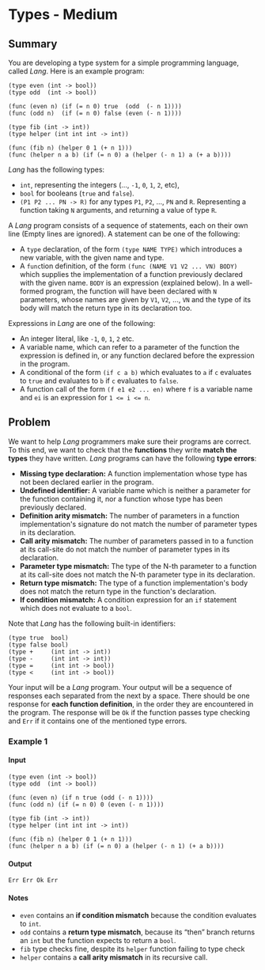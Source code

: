 # Types - Medium

## Summary

You are developing a type system for a simple programming language, called *Lang*.  Here is an
example program:

```
(type even (int -> bool))
(type odd  (int -> bool))

(func (even n) (if (= n 0) true  (odd  (- n 1))))
(func (odd n)  (if (= n 0) false (even (- n 1))))

(type fib (int -> int))
(type helper (int int int -> int))

(func (fib n) (helper 0 1 (+ n 1)))
(func (helper n a b) (if (= n 0) a (helper (- n 1) a (+ a b))))
```

*Lang* has the following types:

* `int`, representing the integers (..., `-1`, `0`, `1`, `2`, etc),
* `bool` for booleans (`true` and `false`).
* `(P1 P2 ... PN -> R)` for any types `P1`, `P2`, ..., `PN` and `R`.  Representing a function
  taking `N` arguments, and returning a value of type `R`.

A *Lang* program consists of a sequence of statements, each on their own line (Empty lines are
ignored).  A statement can be one of the following:

* A `type` declaration, of the form `(type NAME TYPE)` which introduces a new variable, with the
  given name and type.
* A `func`tion definition, of the form `(func (NAME V1 V2 ... VN) BODY)` which supplies the
  implementation of a function previously declared with the given name.  `BODY` is an expression
  (explained below).  In a well-formed program, the function will have been declared with `N`
  parameters, whose names are given by `V1`, `V2`, ..., `VN` and the type of its body will match
  the return type in its declaration too.

Expressions in *Lang* are one of the following:

* An integer literal, like `-1`,  `0`, `1`, `2` etc.
* A variable name, which can refer to a parameter of the function the expression is defined in, or
  any function declared before the expression in the program.
* A conditional of the form `(if c a b)` which evaluates to `a` if `c` evaluates to `true` and
  evaluates to `b`  if `c` evaluates to `false`.
* A function call of the form `(f e1 e2 ... en)` where `f` is a variable name and `ei` is an
  expression for `1 <= i <= n`.

## Problem

We want to help *Lang* programmers make sure their programs are correct.  To this end, we want to
check that the **functions** they write **match the types** they have written. *Lang* programs can
have the following **type errors**:

* **Missing type declaration:** A function implementation whose type has not been declared earlier
  in the program.
* **Undefined identifier:** A variable name which is neither a parameter for the function
  containing it, nor a function whose type has been previously declared.
* **Definition arity mismatch:** The number of parameters in a function implementation's signature
  do not match the number of parameter types in its declaration.
* **Call arity mismatch:** The number of parameters passed in to a function at its call-site do not
  match the number of parameter types in its declaration.
* **Parameter type mismatch:** The type of the N-th parameter to a function at its call-site does
  not match the N-th parameter type in its declaration.
* **Return type mismatch:** The type of a function implementation's body does not match the return
  type in the function's declaration.
* **If condition mismatch:** A condition expression for an `if` statement which does not evaluate
  to a `bool`.

Note that *Lang* has the following built-in identifiers:

```
(type true  bool)
(type false bool)
(type +     (int int -> int))
(type -     (int int -> int))
(type =     (int int -> bool))
(type <     (int int -> bool))
```

Your input will be a *Lang* program.  Your output will be a sequence of responses each separated
from the next by a space.  There should be one response for **each function definition**, in the
order they are encountered in the program.  The response will be `Ok` if the function passes type
checking and `Err` if it contains one of the mentioned type errors.

### Example 1

#### Input

```
(type even (int -> bool))
(type odd  (int -> bool))

(func (even n) (if n true (odd (- n 1))))
(func (odd n) (if (= n 0) 0 (even (- n 1))))

(type fib (int -> int))
(type helper (int int int -> int))

(func (fib n) (helper 0 1 (+ n 1)))
(func (helper n a b) (if (= n 0) a (helper (- n 1) (+ a b))))
```

#### Output

```
Err Err Ok Err
```

#### Notes

* `even` contains an **if condition mismatch** because the condition evaluates to `int`.
* `odd` contains a **return type mismatch**, because its “then” branch returns an `int` but the
  function expects to return a `bool`.
* `fib` type checks fine, despite its `helper` function failing to type check
* `helper` contains a **call arity mismatch** in its recursive call.
